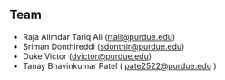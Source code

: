 ## Team
- Raja Allmdar Tariq Ali (rtali@purdue.edu)
- Sriman Donthireddi (sdonthir@purdue.edu)
- Duke Victor (dvictor@purdue.edu)
- Tanay Bhavinkumar Patel ( pate2522@purdue.edu )
